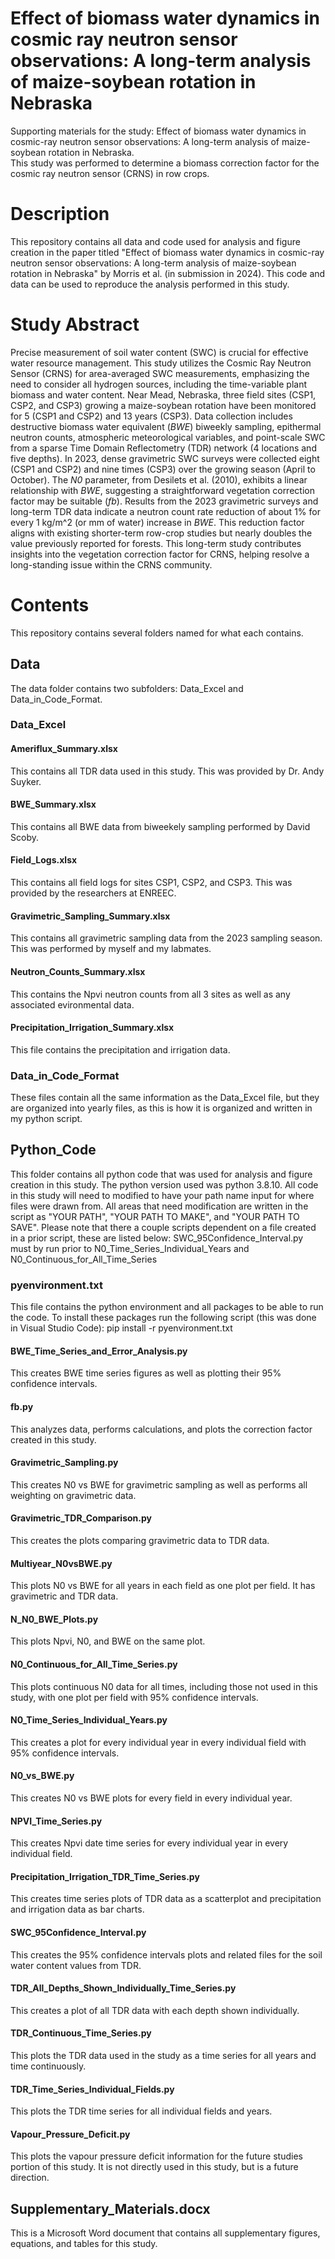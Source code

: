 # Effect of biomass water dynamics in cosmic ray neutron sensor observations: A long-term analysis of maize-soybean rotation in Nebraska
Supporting materials for the study: 
Effect of biomass water dynamics in cosmic-ray neutron sensor observations: A long-term analysis of maize-soybean rotation in Nebraska.  
This study was performed to determine a biomass correction factor for the cosmic ray neutron sensor (CRNS) in row crops.  
# Description
This repository contains all data and code used for analysis and figure creation in the paper titled "Effect of biomass water dynamics in cosmic-ray neutron sensor observations: A long-term analysis of maize-soybean rotation in Nebraska" by Morris et al. (in submission in 2024).  This code and data can be used to reproduce the analysis performed in this study.  
# Study Abstract
Precise measurement of soil water content (SWC) is crucial for effective water resource management. This study utilizes the Cosmic Ray Neutron Sensor (CRNS) for area-averaged SWC measurements, emphasizing the need to consider all hydrogen sources, including the time-variable plant biomass and water content.  Near Mead, Nebraska, three field sites (CSP1, CSP2, and CSP3) growing a maize-soybean rotation have been monitored for 5 (CSP1 and CSP2) and 13 years (CSP3). Data collection includes destructive biomass water equivalent (_BWE_) biweekly sampling, epithermal neutron counts, atmospheric meteorological variables, and point-scale SWC from a sparse Time Domain Reflectometry (TDR) network (4 locations and five depths).  In 2023, dense gravimetric SWC surveys were collected eight (CSP1 and CSP2) and nine times (CSP3) over the growing season (April to October).  The _N0_ parameter, from Desilets et al. (2010), exhibits a linear relationship with _BWE_, suggesting a straightforward vegetation correction factor may be suitable (_fb_).  Results from the 2023 gravimetric surveys and long-term TDR data indicate a neutron count rate reduction of about 1% for every 1 kg/m^2 (or mm of water) increase in _BWE_.  This reduction factor aligns with existing shorter-term row-crop studies but nearly doubles the value previously reported for forests.  This long-term study contributes insights into the vegetation correction factor for CRNS, helping resolve a long-standing issue within the CRNS community.
# Contents
This repository contains several folders named for what each contains. 
## Data ##
The data folder contains two subfolders: Data_Excel and Data_in_Code_Format. 
### Data_Excel ###
#### Ameriflux_Summary.xlsx ####
This contains all TDR data used in this study.  This was provided by Dr. Andy Suyker. 
#### BWE_Summary.xlsx ####
This contains all BWE data from biweekely sampling performed by David Scoby. 
#### Field_Logs.xlsx ####
This contains all field logs for sites CSP1, CSP2, and CSP3.  This was provided by the researchers at ENREEC.
#### Gravimetric_Sampling_Summary.xlsx ####
This contains all gravimetric sampling data from the 2023 sampling season.  This was performed by myself and my labmates.
#### Neutron_Counts_Summary.xlsx ####
This contains the Npvi neutron counts from all 3 sites as well as any associated evironmental data.  
#### Precipitation_Irrigation_Summary.xlsx ####
This file contains the precipitation and irrigation data.  
### Data_in_Code_Format ###
These files contain all the same information as the Data_Excel file, but they are organized into yearly files, as this is how it is organized and written in my python script.  
## Python_Code ##
This folder contains all python code that was used for analysis and figure creation in this study.  The python version used was python 3.8.10.  All code in this study will need to modified to have your path name input for where files were drawn from.  All areas that need modification are written in the script as "YOUR PATH", "YOUR PATH TO MAKE", and "YOUR PATH TO SAVE".  Please note that there a couple scripts dependent on a file created in a prior script, these are listed below:
SWC_95Confidence_Interval.py must by run prior to N0_Time_Series_Individual_Years and N0_Continuous_for_All_Time_Series
### pyenvironment.txt ###
This file contains the python environment and all packages to be able to run the code.  To install these packages run the following script (this was done in Visual Studio Code): 
pip install -r pyenvironment.txt
#### BWE_Time_Series_and_Error_Analysis.py ####
This creates BWE time series figures as well as plotting their 95% confidence intervals.
#### fb.py ####
This analyzes data, performs calculations, and plots the correction factor created in this study.
#### Gravimetric_Sampling.py ####
This creates N0 vs BWE for gravimetric sampling as well as performs all weighting on gravimetric data.
#### Gravimetric_TDR_Comparison.py ####
This creates the plots comparing gravimetric data to TDR data. 
#### Multiyear_N0vsBWE.py ####
This plots N0 vs BWE for all years in each field as one plot per field.  It has gravimetric and TDR data.
#### N_N0_BWE_Plots.py ####
This plots Npvi, N0, and BWE on the same plot.  
#### N0_Continuous_for_All_Time_Series.py ####
This plots continuous N0 data for all times, including those not used in this study, with one plot per field with 95% confidence intervals.
#### N0_Time_Series_Individual_Years.py ####
This creates a plot for every individual year in every individual field with 95% confidence intervals.
#### N0_vs_BWE.py ####
This creates N0 vs BWE plots for every field in every individual year.  
#### NPVI_Time_Series.py ####
This creates Npvi date time series for every individual year in every individual field. 
#### Precipitation_Irrigation_TDR_Time_Series.py ####
This creates time series plots of TDR data as a scatterplot and precipitation and irrigation data as bar charts.
#### SWC_95Confidence_Interval.py ####
This creates the 95% confidence intervals plots and related files for the soil water content values from TDR.  
#### TDR_All_Depths_Shown_Individually_Time_Series.py ####
This creates a plot of all TDR data with each depth shown individually.
#### TDR_Continuous_Time_Series.py ####
This plots the TDR data used in the study as a time series for all years and time continuously.
#### TDR_Time_Series_Individual_Fields.py ####
This plots the TDR time series for all individual fields and years.  
#### Vapour_Pressure_Deficit.py ####
This plots the vapour pressure deficit information for the future studies portion of this study.  It is not directly used in this study, but is a future direction.
## Supplementary_Materials.docx ##
This is a Microsoft Word document that contains all supplementary figures, equations, and tables for this study.  
